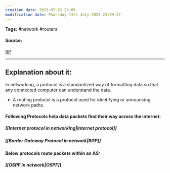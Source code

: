 ```yaml
---
creation date: 2023-07-13 23:09
modification date: Thursday 13th July 2023 23:09:27
---
```


**Tags:** #network #routers 

#### Source:
[RP](https://www.cloudflare.com/learning/network-layer/what-is-routing/)

--------------------------------------

## Explanation about it:

In networking, a protocol is a standardized way of formatting data so that any connected computer can understand the data.

* A routing protocol is a protocol used for identifying or announcing network paths.

#### Following Protocols help data packets find their way across the internet:

##### [[Internet protocol in networking|Internet protocol]]

##### [[Border Gateway Protocol in network|BGP]]

#### Below protocols route packets within an AS:

##### [[OSPF in network|OSPF]]

